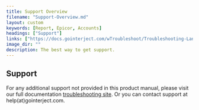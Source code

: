 ```yaml
---
title: Support Overview
filename: "Support-Overview.md"
layout: custom
keywords: [Report, Epicor, Accounts]
headings: ["Support"]
links: ["https://docs.gointerject.com/wTroubleshoot/Troubleshooting-Landing.html#overview"]
image_dir: ""
description: The best way to get support.
---
```


## Support
For any additional support not provided in this product manual, please visit our full documentation [troubleshooting site](https://docs.gointerject.com/wTroubleshoot/Troubleshooting-Landing.html#overview). Or you can contact support at help(at)gointerject.com.
